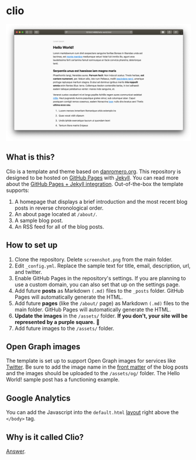 # clio

![screenshot of Clio theme](screenshot.png)

## What is this?
Clio is a template and theme based on [danromero.org](https://danromero.org). This repository is designed to be hosted on [GitHub Pages](https://pages.github.com) with [Jekyll](https://jekyllrb.com). You can read more about the [GitHub Pages + Jekyll integration](https://help.github.com/en/github/working-with-github-pages/setting-up-a-github-pages-site-with-jekyll). Out-of-the-box the template supports:

1. A homepage that displays a brief introduction and the most recent blog posts in reverse chronological order.
2. An about page located at `/about/`.
3. A sample blog post.
4. An RSS feed for all of the blog posts.

## How to set up

1. Clone the repository. Delete `screenshot.png` from the main folder.
2. Edit `_config.yml`. Replace the sample text for title, email, description, url, and twitter.
3. Enable GitHub Pages in the repository's settings. If you are planning to use a custom domain, you can also set that up on the settings page.
4. Add future **posts** as Markdown `(.md)` files to the `_posts` folder. GitHub Pages will automatically generate the HTML.
5. Add future **pages** (like the `/about/` page) as Markdown `(.md)` files to the main folder. GitHub Pages will automatically generate the HTML.
6. **Update the images** in the `/assets/` folder. **If you don't, your site will be represented by a purple square.** 🙂
67. Add future images to the `/assets/` folder. 

## Open Graph images
The template is set up to support Open Graph images for services like [Twitter](https://developer.twitter.com/en/docs/tweets/optimize-with-cards/guides/getting-started). Be sure to add the image name in the [front matter](https://jekyllrb.com/docs/front-matter/) of the blog posts and the images should be uploaded to the `/assets/og/` folder. The Hello World! sample post has a functioning example.

## Google Analytics
You can add the Javascript into the `default.html` [layout](https://jekyllrb.com/docs/layouts/) right above the `</body>` tag.

## Why is it called Clio?
[Answer](https://en.wikipedia.org/wiki/Clio).
